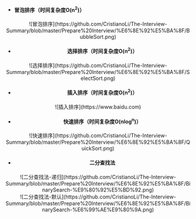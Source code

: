 * ####  冒泡排序（时间复杂度O(n<sup>2</sup>)）
<div align=center>![冒泡排序](https://github.com/CristianoLi/The-Interview-Summary/blob/master/Prepare%20Interview/%E6%8E%92%E5%BA%8F/BubbleSort.png)

* ####  选择排序（时间复杂度O(n<sup>2</sup>)）

<div align=center>![选择排序](https://github.com/CristianoLi/The-Interview-Summary/blob/master/Prepare%20Interview/%E6%8E%92%E5%BA%8F/SelectSort.png)

* #### 插入排序（时间复杂度O(n<sup>2</sup>)）

<div align=center>![插入排序](https://www.baidu.com)

* #### 快速排序（时间复杂度O(nlog<sup>n</sup>)）

<div align=center>![快速排序](https://github.com/CristianoLi/The-Interview-Summary/blob/master/Prepare%20Interview/%E6%8E%92%E5%BA%8F/QuickSort.png)

* #### 二分查找法

<div align=center>![二分查找法-递归](https://github.com/CristianoLi/The-Interview-Summary/blob/master/Prepare%20Interview/%E6%8E%92%E5%BA%8F/BinarySearch-%E9%80%92%E5%BD%92.png)    

<div align=center>![二分查找法-默认](https://github.com/CristianoLi/The-Interview-Summary/blob/master/Prepare%20Interview/%E6%8E%92%E5%BA%8F/BinarySearch-%E6%99%AE%E9%80%9A.png)
